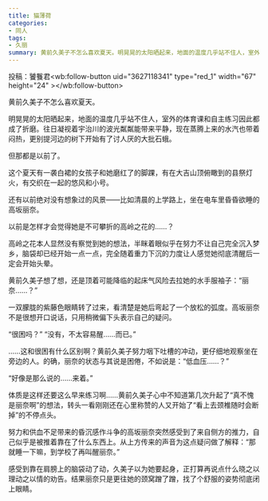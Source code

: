 ```yaml
---
title: 猫薄荷
categories:
- 同人
tags:
- 久丽
summary: 黄前久美子不怎么喜欢夏天。明晃晃的太阳晒起来，地面的温度几乎站不住人，室外的体育课和自主练习因此都成了折磨。往日凝视着宇治川的波光粼粼能带来平静，现在蒸腾上来的水汽也带着闷热，更别提河边的树下开始有了讨人厌的大批石蛾。
---
```


投稿：饕餮君<wb:follow-button uid="3627118341" type="red_1" width="67" height="24" ></wb:follow-button>

黄前久美子不怎么喜欢夏天。

明晃晃的太阳晒起来，地面的温度几乎站不住人，室外的体育课和自主练习因此都成了折磨。往日凝视着宇治川的波光粼粼能带来平静，现在蒸腾上来的水汽也带着闷热，更别提河边的树下开始有了讨人厌的大批石蛾。

但那都是以前了。

这个夏天有一袭白裙的女孩子和她磨红了的脚踝，有在大吉山顶俯瞰到的县祭灯火，有交织在一起的悠风和小号。

还有以前绝对没有想象过的风景——比如清晨的上学路上，坐在电车里昏昏欲睡的高坂丽奈。

以前是怎样才会觉得她是不可攀折的高岭之花的……？

高岭之花本人显然没有察觉到她的想法，半眯着眼似乎在努力不让自己完全沉入梦乡，脑袋却已经开始一点一点，完全随着重力下沉的力度让人感觉她彻底清醒后一定会开始头晕。

黄前久美子想了想，还是顶着可能降临的起床气风险去拉她的水手服袖子：“丽奈……？”

一双朦胧的紫藤色眼睛转了过来，看清楚是她后弯起了一个放松的弧度。高坂丽奈不是很想开口说话，只用稍微偏下头表示自己的疑问。

“很困吗？”
“没有，不太容易醒……而已。”

……这和很困有什么区别啊？黄前久美子努力咽下吐槽的冲动，更仔细地观察坐在旁边的人。的确，丽奈的状态与其说是困倦，不如说是：“低血压……？”

“好像是那么说的……来着。”

体质是这样还要这么早来练习啊……黄前久美子心中不知道第几次升起了“真不愧是丽奈啊”的想法，转头一看刚刚还在心里称赞的人又开始了“看上去颈椎随时会断掉”的不停点头。

努力和供血不足带来的昏沉感作斗争的高坂丽奈突然感受到了来自侧方的推力，自己似乎是被推着靠在了什么东西上。从上方传来的声音为这点疑问做了解释：“那就睡一下嘛，到学校了再叫醒丽奈。”

感受到靠在肩膀上的脑袋动了动，久美子以为她要起身，正打算再说点什么晓之以理动之以情的劝告。结果丽奈只是更往她的颈窝蹭了蹭，找了个舒服的姿势彻底闭上眼睛。